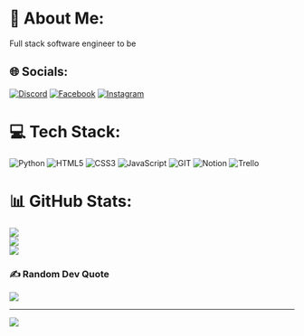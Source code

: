 # 💫 About Me:
Full stack software engineer to be 


## 🌐 Socials:
[![Discord](https://img.shields.io/badge/Discord-%237289DA.svg?logo=discord&logoColor=white)](https://discord.gg/rHuPjUtn) [![Facebook](https://img.shields.io/badge/Facebook-%231877F2.svg?logo=Facebook&logoColor=white)](https://facebook.com/mahmoud.chouman.7) [![Instagram](https://img.shields.io/badge/Instagram-%23E4405F.svg?logo=Instagram&logoColor=white)](https://instagram.com/mahmoudchouman) 

# 💻 Tech Stack:
![Python](https://img.shields.io/badge/python-3670A0?style=for-the-badge&logo=python&logoColor=ffdd54) ![HTML5](https://img.shields.io/badge/html5-%23E34F26.svg?style=for-the-badge&logo=html5&logoColor=white) ![CSS3](https://img.shields.io/badge/css3-%231572B6.svg?style=for-the-badge&logo=css3&logoColor=white) ![JavaScript](https://img.shields.io/badge/javascript-%23323330.svg?style=for-the-badge&logo=javascript&logoColor=%23F7DF1E) ![GIT](https://img.shields.io/badge/Git-fc6d26?style=for-the-badge&logo=git&logoColor=white) ![Notion](https://img.shields.io/badge/Notion-%23000000.svg?style=for-the-badge&logo=notion&logoColor=white) ![Trello](https://img.shields.io/badge/Trello-%23026AA7.svg?style=for-the-badge&logo=Trello&logoColor=white)
# 📊 GitHub Stats:
![](https://github-readme-stats.vercel.app/api?username=mahmoudchouman&theme=dark&hide_border=false&include_all_commits=false&count_private=false)<br/>
![](https://github-readme-streak-stats.herokuapp.com/?user=mahmoudchouman&theme=dark&hide_border=false)<br/>
![](https://github-readme-stats.vercel.app/api/top-langs/?username=mahmoudchouman&theme=dark&hide_border=false&include_all_commits=false&count_private=false&layout=compact)

### ✍️ Random Dev Quote
![](https://quotes-github-readme.vercel.app/api?type=horizontal&theme=radical)

---
[![](https://visitcount.itsvg.in/api?id=mahmoudchouman&icon=0&color=0)](https://visitcount.itsvg.in)

<!-- Proudly created with GPRM ( https://gprm.itsvg.in ) -->
